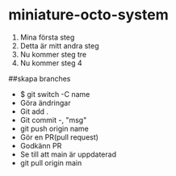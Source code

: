 # miniature-octo-system
1. Mina första steg
2. Detta är mitt andra steg
3. Nu kommer steg tre
4. Nu kommer steg 4

##skapa branches
* $ git switch -C name
* Göra ändringar
* Git add .
* Git commit -, "msg"
* git push origin name
* Gör en PR(pull request)
* Godkänn PR
* Se till att main är uppdaterad
* git pull origin main